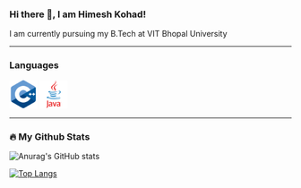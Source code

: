 ### Hi there 👋, I am Himesh Kohad!

I am currently pursuing my B.Tech at VIT Bhopal University

---

### Languages

<img src="https://github.com/devicons/devicon/blob/master/icons/cplusplus/cplusplus-original.svg" alt="Cplusplus logo"  width="50" height ="50" /> <img src="https://github.com/devicons/devicon/blob/master/icons/java/java-original-wordmark.svg" alt="Cplusplus logo"  width="50" height ="50" />

---

### :fire: My Github Stats 
![Anurag's GitHub stats](https://github-readme-stats.vercel.app/api?username=HimeshKohad&show_icons=true&theme=radical)

[![Top Langs](https://github-readme-stats.vercel.app/api/top-langs/?username=HimeshKohad&layout=compact)](https://github.com/anuraghazra/github-readme-stats)






